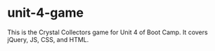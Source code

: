 # unit-4-game
This is the Crystal Collectors game for Unit 4 of Boot Camp. It covers jQuery, JS, CSS, and HTML. 
